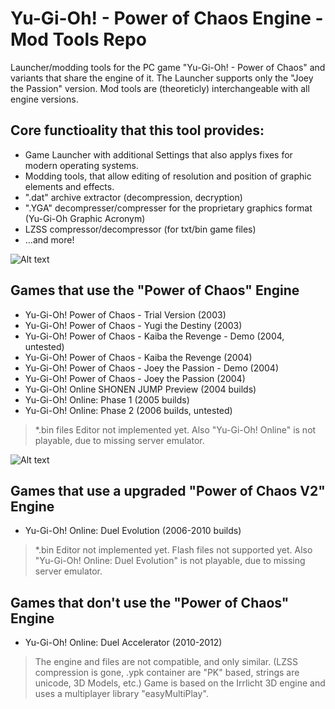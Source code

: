 # Yu-Gi-Oh! - Power of Chaos Engine - Mod Tools Repo
Launcher/modding tools for the PC game "Yu-Gi-Oh! - Power of Chaos" and variants that share the engine of it.
The Launcher supports only the "Joey the Passion" version.
Mod tools are (theoreticly) interchangeable with all engine versions.

## Core functioality that this tool provides:
* Game Launcher with additional Settings that also applys fixes for modern operating systems.
* Modding tools, that allow editing of resolution and position of graphic elements and effects.
* ".dat" archive extractor (decompression, decryption)
* ".YGA" decompresser/compresser for the proprietary graphics format (Yu-Gi-Oh Graphic Acronym) 
* LZSS compressor/decompressor (for txt/bin game files)
* ...and more!

![Alt text](https://derplayer.neocities.org/repo/yugioh/01.jpg "Deck Editor Preview")

## Games that use the "Power of Chaos" Engine
* Yu-Gi-Oh! Power of Chaos - Trial Version (2003)
* Yu-Gi-Oh! Power of Chaos - Yugi the Destiny (2003)
* Yu-Gi-Oh! Power of Chaos - Kaiba the Revenge - Demo (2004, untested)
* Yu-Gi-Oh! Power of Chaos - Kaiba the Revenge (2004)
* Yu-Gi-Oh! Power of Chaos - Joey the Passion - Demo (2004)
* Yu-Gi-Oh! Power of Chaos - Joey the Passion (2004)
* Yu-Gi-Oh! Online SHONEN JUMP Preview (2004 builds)
* Yu-Gi-Oh! Online: Phase 1 (2005 builds)
* Yu-Gi-Oh! Online: Phase 2 (2006 builds, untested)

> *.bin files Editor not implemented yet.
> Also "Yu-Gi-Oh! Online" is not playable, due to missing server emulator.

![Alt text](https://derplayer.neocities.org/repo/yugioh/0a.png "YuGiOh Online Asset browser Preview")

## Games that use a upgraded "Power of Chaos V2" Engine
* Yu-Gi-Oh! Online: Duel Evolution (2006-2010 builds)

> *.bin Editor not implemented yet.
> Flash files not supported yet.
> Also "Yu-Gi-Oh! Online: Duel Evolution" is not playable, due to missing server emulator.

## Games that don't use the "Power of Chaos" Engine
* Yu-Gi-Oh! Online: Duel Accelerator (2010-2012)

> The engine and files are not compatible, and only similar. (LZSS compression is gone,
> .ypk container are "PK" based, strings are unicode, 3D Models, etc.)
> Game is based on the Irrlicht 3D engine and uses a multiplayer library "easyMultiPlay".